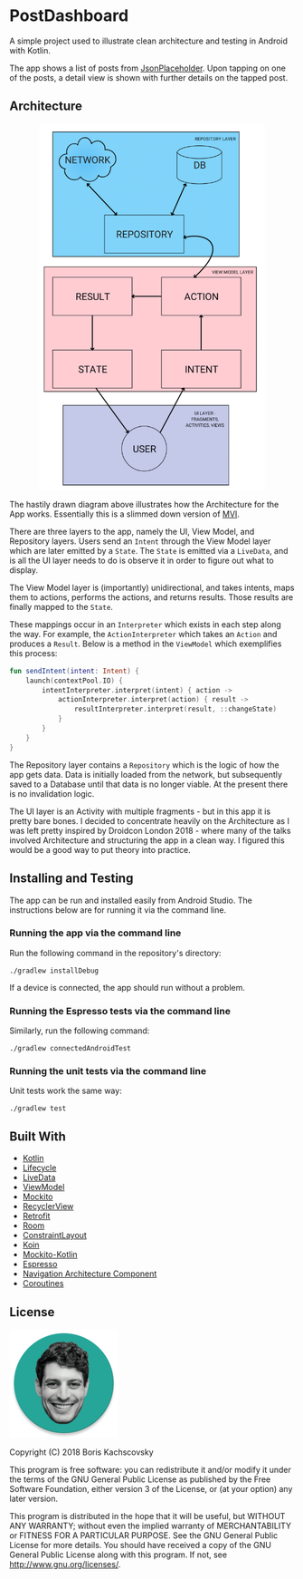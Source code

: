 # PostDashboard

A simple project used to illustrate clean architecture and testing in Android with Kotlin.

The app shows a list of posts from [JsonPlaceholder](http://jsonplaceholder.typicode.com). Upon tapping on one of the posts, a detail view is shown with further details on the tapped post.

## Architecture

<div style="text-align:center">
<img src="Architecture.png" alt="Architecture Diagram" width="400" />
</div>

The hastily drawn diagram above illustrates how the Architecture for the App works. Essentially this is a slimmed down version of [MVI](https://www.youtube.com/watch?v=64rQ9GKphTg).

There are three layers to the app, namely the UI, View Model, and Repository layers. Users send an `Intent` through the View Model layer which are later emitted by a `State`. The `State` is emitted via a `LiveData`, and is all the UI layer needs to do is observe it in order to figure out what to display.

The View Model layer is (importantly) unidirectional, and takes intents, maps them to actions, performs the actions, and returns results. Those results are finally mapped to the `State`.

These mappings occur in an `Interpreter` which exists in each step along the way. For example, the `ActionInterpreter` which takes an `Action` and produces a `Result`. Below is a method in the `ViewModel` which exemplifies this process:

```kotlin
fun sendIntent(intent: Intent) {
    launch(contextPool.IO) {
        intentInterpreter.interpret(intent) { action ->
            actionInterpreter.interpret(action) { result ->
                resultInterpreter.interpret(result, ::changeState)
            }
        }
    }
}
```

The Repository layer contains a `Repository` which is the logic of how the app gets data. Data is initially loaded from the network, but subsequently saved to a Database until that data is no longer viable. At the present there is no invalidation logic.

The UI layer is an Activity with multiple fragments - but in this app it is pretty bare bones. I decided to concentrate heavily on the Architecture as I was left pretty inspired by Droidcon London 2018 - where many of the talks involved Architecture and structuring the app in a clean way. I figured this would be a good way to put theory into practice.

## Installing and Testing

The app can be run and installed easily from Android Studio. The instructions below are for running it via the command line.

### Running the app via the command line

Run the following command in the repository's directory:

    ./gradlew installDebug

If a device is connected, the app should run without a problem.

### Running the Espresso tests via the command line

Similarly, run the following command:

    ./gradlew connectedAndroidTest

### Running the unit tests via the command line

Unit tests work the same way:

    ./gradlew test

## Built With

* [Kotlin](https://kotlinlang.org/)
* [Lifecycle](https://developer.android.com/topic/libraries/architecture/lifecycle)
* [LiveData](https://developer.android.com/topic/libraries/architecture/livedata)
* [ViewModel](https://developer.android.com/topic/libraries/architecture/viewmodel)
* [Mockito](https://site.mockito.org/)
* [RecyclerView](https://developer.android.com/reference/android/support/v7/widget/RecyclerView)
* [Retrofit](https://square.github.io/retrofit/)
* [Room](https://developer.android.com/topic/libraries/architecture/room)
* [ConstraintLayout](https://developer.android.com/reference/android/support/constraint/ConstraintLayout)
* [Koin](https://github.com/InsertKoinIO/koin)
* [Mockito-Kotlin](https://github.com/nhaarman/mockito-kotlin/wiki)
* [Espresso](https://developer.android.com/training/testing/espresso/)
* [Navigation Architecture Component](https://developer.android.com/topic/libraries/architecture/navigation/)
* [Coroutines](https://kotlinlang.org/docs/reference/coroutines-overview.html)

## License

 ![](app/src/main/res/mipmap-xxxhdpi/ic_launcher_round.png)

Copyright (C) 2018 Boris Kachscovsky

This program is free software: you can redistribute it and/or modify it under the terms of the GNU General Public License as published by the Free Software Foundation, either version 3 of the License, or (at your option) any later version.

This program is distributed in the hope that it will be useful, but WITHOUT ANY WARRANTY; without even the implied warranty of MERCHANTABILITY or FITNESS FOR A PARTICULAR PURPOSE. See the GNU General Public License for more details. You should have received a copy of the GNU General Public License along with this program. If not, see http://www.gnu.org/licenses/.